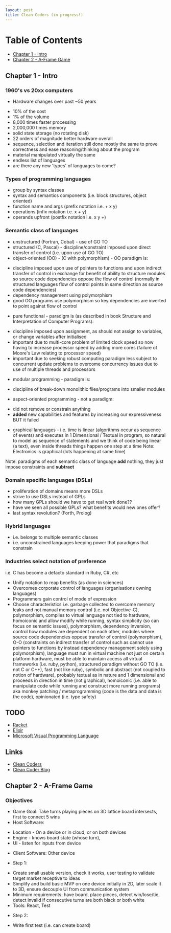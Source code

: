 ```yaml
---
layout: post
title: Clean Coders (in progress!)
---
```


# Table of Contents
  * [Chapter 1 - Intro](#chapter-1)
  * [Chapter 2 - A-Frame Game](#chapter-2)

## Chapter 1 - Intro<a id="chapter-1"></a>

### 1960's vs 20xx computers

* Hardware changes over past ~50 years
- 10% of the cost
- 1% of the volume
- 8,000 times faster processing
- 2,000,000 times memory
- solid state storage (no rotating disk)
- 22 orders of magnitude better hardware overall
- sequence, selection and iteration still done mostly the same to prove correctness and ease reasoning/thinking about the program
- material manipulated virtually the same
- endless list of languages
- are there any new 'types' of languages to come?

### Types of programming languages
* group by syntax classes
* syntax and semantics components (i.e. block structures, object oriented)
* function name and args (prefix notation i.e. + x y)
* operations (infix notation i.e. x + y)
* operands upfront (postfix notation i.e. x y +)

### Semantic class of languages
* unstructured (Fortran, Cobal) - use of GO TO
* structured (C, Pascal) - discipline/constraint imposed upon direct transfer of control (i.e. upon use of GO TO) 
* object-oriented (OO) - (C with polymorphism) - OO paradigm is: 
- discipline imposed upon use of pointers to functions and upon indirect transfer of control
in exchange for benefit of ability to structure modules so source code dependencies oppose the flow of control
(normally in structured languages flow of control points in same direction as source code dependencies) 
- dependency management using polymorphism
- good OO programs use polymorphism so key dependencies are inverted to point against flow of control 
* pure functional - paradigm is (as described in book Structure and Interpretation of Computer Programs):
- discipline imposed upon assignment, as should not assign to variables, or change variables after initialised
- important due to multi-core problem of limited clock speed so now having to increase processor speed by adding more cores (failure of Moore's Law relating to processor speed)
- important due to seeking robust computing paradigm less subject to concurrent update problems 
to overcome concurrency issues due to use of multiple threads and processors
* modular programming - paradigm is:
- discipline of break-down monolithic files/programs into smaller modules
* aspect-oriented programming - not a paradigm:
- did not remove or constrain anything
- **added** new capabilities and features by increasing our expressiveness
BUT it failed
* graphical languages -
i.e. time is linear (algorithms occur as sequence of events) and executes in 1 Dimensional / Textual in program,
so natural to model as sequence of statements and we think of code being linear (a text),
even inside threads things happen one step at a time
Note: Electronics is graphical (lots happening at same time) 

Note: paradigms of each semantic class of language **add** nothing, they just impose constraints and **subtract**
 
### Domain specific languages (DSLs)
- proliferation of domains means more DSLs
- strive to use DSLs instead of GPLs
- how many GPLs should we have to get real work done??
- have we seen all possible GPLs? what benefits would new ones offer?
- last syntax revolution? (Forth, Prolog)

### Hybrid languages
- i.e. belongs to multiple semantic classes
- i.e. unconstrained languages keeping power that paradigms that constrain 

### Industries select notation of preference
i.e. C has become a defacto standard in Ruby, C#, etc
- Unify notation to reap benefits (as done in sciences)
- Overcomes corporate control of languages (organisations owning languages)
- Programmers gain control of mode of expression
- Choose characteristics i.e. garbage collected to overcome memory leaks and
not manual memory control (i.e. not Objective-C), polymorphism, 
compiles to virtual language not tied to hardware,
homoiconic and allow modify while running, syntax simplicity (so can focus on semantic issues),
polymorphism, dependency inversion, control how modules are dependent on each other,
modules where source code dependencies oppose transfer of control (polymorphism),
O-O (constraints on indirect transfer of control such as cannot use pointers to functions 
by instead dependency management solely using polymorphism),
language must run in virtual machine not just on certain platform hardware,
must be able to maintain access all virtual frameworks (i.e. ruby, python), 
structured paradigm without GO TO (i.e. not C or C++), fast (not like ruby), symbolic and abstract (not coupled to notion of hardware),
probably textual as in nature and 1 dimensional and proceeds in direction in time (not graphical),
homoiconic (i.e. able to manipulate code while running and construct more running programs) aka monkey patching / metaprogramming (code is the data and data is the code),
opinionated (i.e. type safety)

## TODO
* [Racket](http://racket-lang.org/)
* [Elixir](http://elixir-lang.org/)
* [Microsoft Visual Programming Language](https://msdn.microsoft.com/en-us/library/bb964572.aspx)

## Links
* [Clean Coders](https://cleancoders.com)
* [Clean Coder Blog](http://blog.cleancoder.com/)

## Chapter 2 - A-Frame Game<a id="chapter-2"></a>

### Objectives
* Game Goal: Take turns playing pieces on 3D lattice board intersects, first to connect 5 wins 
* Host Software:
- Location - On a device or in cloud, or on both devices
- Engine - knows board state (whose turn), 
- UI - listen for inputs from device 
* Client Software: Other device

* Step 1: 
- Create small usable version, check it works, user testing to validate target market receptive to ideas
- Simplify and build basic MVP on one device initially in 2D, later scale it to 3D, ensure decouple UI from communication system
- Minimum requirements: have board, place pieces, detect win/lose/tie, detect invalid if consecutive turns are both black or both white
- Tools: React, Test

* Step 2:
- Write first test (i.e. can create board)